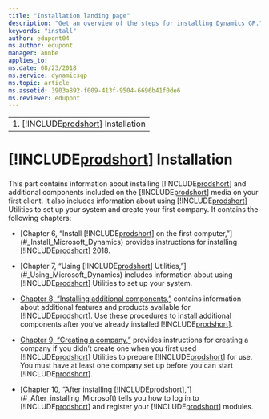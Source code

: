 ```yaml
---
title: "Installation landing page"
description: "Get an overview of the steps for installing Dynamics GP."
keywords: "install"
author: edupont04
ms.author: edupont
manager: annbe
applies_to: 
ms.date: 08/23/2018
ms.service: dynamicsgp
ms.topic: article
ms.assetid: 3903a892-f009-413f-9504-6696b41f0de6
ms.reviewer: edupont
---
```

|                                        |
|----------------------------------------|
| 1.  [!INCLUDE[prodshort](../includes/prodshort.md)] Installation |

# [!INCLUDE[prodshort](../includes/prodshort.md)] Installation

### 

This part contains information about installing [!INCLUDE[prodshort](../includes/prodshort.md)] and additional components included on the [!INCLUDE[prodshort](../includes/prodshort.md)] media on your first client. It also includes information about using [!INCLUDE[prodshort](../includes/prodshort.md)] Utilities to set up your system and create your first company. It contains the following chapters:

-   [Chapter 6, “Install [!INCLUDE[prodshort](../includes/prodshort.md)] on the first computer,”](#_Install_Microsoft_Dynamics) provides instructions for installing [!INCLUDE[prodshort](../includes/prodshort.md)] 2018.  

-   [Chapter 7, “Using [!INCLUDE[prodshort](../includes/prodshort.md)] Utilities,”](#_Using_Microsoft_Dynamics) includes information about using [!INCLUDE[prodshort](../includes/prodshort.md)] Utilities to set up your system.  

-   [Chapter 8, “Installing additional components,”](#_Installing_additional_components) contains information about additional features and products available for [!INCLUDE[prodshort](../includes/prodshort.md)]. Use these procedures to install additional components after you’ve already installed [!INCLUDE[prodshort](../includes/prodshort.md)].  

-   [Chapter 9, “Creating a company,”](#_Creating_a_company_1) provides instructions for creating a company if you didn’t create one when you first used [!INCLUDE[prodshort](../includes/prodshort.md)] Utilities to prepare [!INCLUDE[prodshort](../includes/prodshort.md)] for use. You must have at least one company set up before you can start [!INCLUDE[prodshort](../includes/prodshort.md)].  

-   [Chapter 10, “After installing [!INCLUDE[prodshort](../includes/prodshort.md)],”](#_After_installing_Microsoft) tells you how to log in to [!INCLUDE[prodshort](../includes/prodshort.md)] and register your [!INCLUDE[prodshort](../includes/prodshort.md)] modules.  


